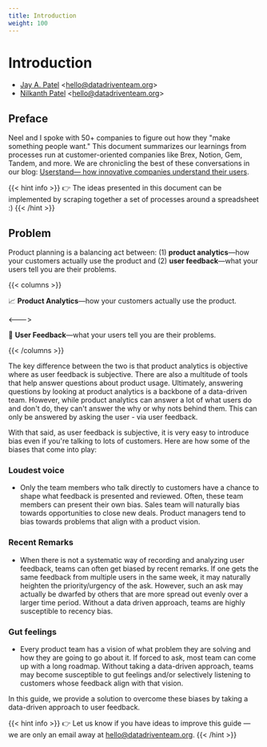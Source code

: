 ```yaml
---
title: Introduction
weight: 100
---
```


# Introduction

- [Jay A. Patel](https://twitter.com/jayisms) <<hello@datadriventeam.org>>
- [Nilkanth Patel](https://twitter.com/nilkanthjp) <<hello@datadriventeam.org>>

## Preface

Neel and I spoke with 50+ companies to figure out how they "make something
people want." This document summarizes our learnings from processes run at
customer-oriented companies like Brex, Notion, Gem, Tandem, and more. We are
chronicling the best of these conversations in our blog: [Userstand— how
innovative companies understand their
users](https://www.heraldhq.com/userstand/).

{{< hint info >}}
:point_right: The ideas presented in this document can be implemented by scraping together a
set of processes around a spreadsheet :)
{{< /hint >}}

## Problem

Product planning is a balancing act between: (1) **product analytics**—how your
customers actually use the product and (2) **user feedback**—what your users
tell you are their problems.

{{< columns >}}

:chart_with_upwards_trend: **Product Analytics**—how your customers actually use the product.

<--->

:loudspeaker: **User Feedback**—what your users tell you are their problems.

{{< /columns >}}

The key difference between the two is that product analytics is objective where as user feedback is subjective. There are also a multitude of tools that help answer questions about product usage. Ultimately, answering questions by looking at product analytics is a backbone of a data-driven team. However, while product analytics can answer a lot of what users do and don't do, they can't answer the why or why nots behind them. This can only be answered by asking the user - via user feedback.

With that said, as user feedback is subjective, it is very easy to introduce bias even if you're talking to lots of customers. Here are how some of the biases that come into play:

### Loudest voice

- Only the team members who talk directly to customers have a chance to shape what feedback is presented and reviewed. Often, these team members can present their own bias. Sales team will naturally bias towards opportunities to close new deals. Product managers tend to bias towards problems that align with a product vision.

### Recent Remarks

- When there is not a systematic way of recording and analyzing user feedback, teams can often get biased by recent remarks. If one gets the same feedback from multiple users in the same week, it may naturally heighten the priority/urgency of the ask. However, such an ask may actually be dwarfed by others that are more spread out evenly over a larger time period. Without a data driven approach, teams are highly susceptible to recency bias.

### Gut feelings

- Every product team has a vision of what problem they are solving and how they are going to go about it. If forced to ask, most team can come up with a long roadmap. Without taking a data-driven approach, teams may become susceptible to gut feelings and/or selectively listening to customers whose feedback align with that vision.

In this guide, we provide a solution to overcome these biases by taking a data-driven approach to user feedback.

{{< hint info >}}
:point_right: Let us know if you have ideas to improve this guide — we are only an email away
at hello@datadriventeam.org.
{{< /hint >}}
